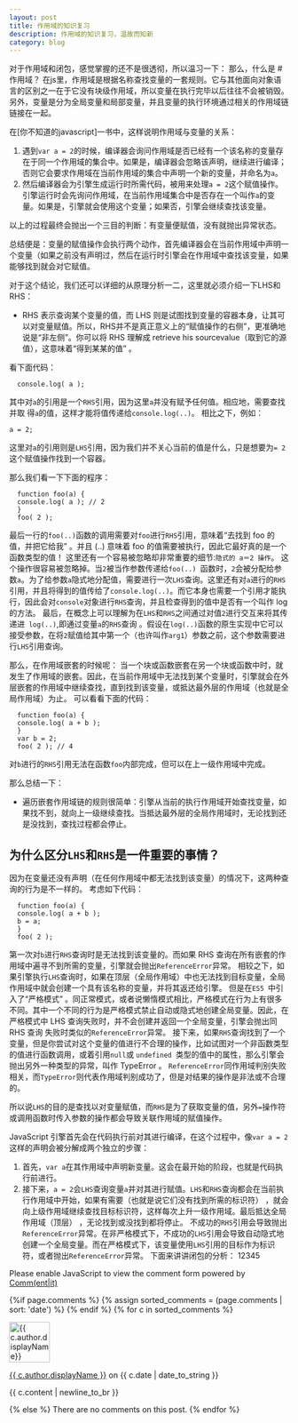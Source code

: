 ```yaml
---
layout: post
title: 作用域的知识复习
description: 作用域的知识复习，温故而知新
category: blog
---
```


对于作用域和闭包，感觉掌握的还不是很透彻，所以温习一下：
那么，什么是
#作用域？
在js里，作用域是根据名称查找变量的一套规则。它与其他面向对象语言的区别之一在于它没有块级作用域，所以变量在执行完毕以后往往不会被销毁。
另外，变量是分为全局变量和局部变量，并且变量的执行环境通过相关的作用域链链接在一起。

在[你不知道的javascript]一书中，这样说明作用域与变量的关系：
1. 遇到`var a = 2`的时候，编译器会询问作用域是否已经有一个该名称的变量存在于同一个作用域的集合中。如果是，编译器会忽略该声明，继续进行编译；否则它会要求作用域在当前作用域的集合中声明一个新的变量，并命名为` a `。
2. 然后编译器会为引擎生成运行时所需代码，被用来处理` a = 2 `这个赋值操作。引擎运行时会先询问作用域，在当前作用域集合中是否存在一个叫作` a `的变量。如果是，引擎就会使用这个变量；如果否，引擎会继续查找该变量。

以上的过程最终会抛出一个三目的判断：有变量便赋值，没有就抛出异常状态。

总结便是：变量的赋值操作会执行两个动作，首先编译器会在当前作用域中声明一个变量（如果之前没有声明过，然后在运行时引擎会在作用域中查找该变量，如果能够找到就会对它赋值。

对于这个结论，我们还可以详细的从原理分析一二，这里就必须介绍一下LHS和RHS：

* RHS 表示查询某个变量的值，而 LHS 则是试图找到变量的容器本身，让其可以对变量赋值。所以，RHS并不是真正意义上的“赋值操作的右侧”，更准确地说是“非左侧”。你可以将 RHS 理解成 retrieve his sourcevalue（取到它的源值），这意味着“得到某某的值” 。 

看下面代码：

  ```
    console.log( a );
  ```

其中对` a `的引用是一个` RHS `引用，因为这里` a `并没有赋予任何值。相应地，需要查找并取
得` a `的值，这样才能将值传递给` console.log(..) `。
相比之下，例如：

  ```
  a = 2;
  ```
  
这里对` a `的引用则是` LHS `引用，因为我们并不关心当前的值是什么，只是想要为` = 2 `这个赋值操作找到一个容器。

那么我们看一下下面的程序：

  ```
    function foo(a) {
    console.log( a ); // 2
    }
    foo( 2 );
  ```

最后一行的`foo(..)`函数的调用需要对` foo `进行` RHS `引用，意味着“去找到 foo 的值，并把它给我” 。并且 (..) 意味着 foo 的值需要被执行，因此它最好真的是一个函数类型的值！
这里还有一个容易被忽略却非常重要的细节:`隐式的 a＝2 操作`。
这个操作很容易被忽略掉。当` 2 `被当作参数传递给`foo(..) `函数时，` 2 `会被分配给参数` a `。为了给参数` a `隐式地分配值，需要进行一次` LHS `查询。这里还有对` a `进行的` RHS `引用，并且将得到的值传给了` console.log(..) `。而它本身也需要一个引用才能执行，因此会对` console `对象进行` RHS `查询，并且检查得到的值中是否有一个叫作 log 的方法。
最后，在概念上可以理解为在` LHS `和` RHS `之间通过对值` 2 `进行交互来将其传递进` log(..)`,即通过变量` a `的` RHS `查询 。假设在` log(..) `函数的原生实现中它可以接受参数，在将` 2 `赋值给其中第一个（也许叫作` arg1 `）参数之前，这个参数需要进行` LHS `引用查询。

那么，在作用域嵌套的时候呢：
当一个块或函数嵌套在另一个块或函数中时，就发生了作用域的嵌套。因此，在当前作用域中无法找到某个变量时，引擎就会在外层嵌套的作用域中继续查找，直到找到该变量，或抵达最外层的作用域（也就是全局作用域）为止。
可以看看下面的代码：

  ```
    function foo(a) {
    console.log( a + b );
    }
    var b = 2;
    foo( 2 ); // 4
  ```

对` b `进行的` RHS `引用无法在函数` foo `内部完成，但可以在上一级作用域中完成。

那么总结一下：
* 遍历嵌套作用域链的规则很简单：引擎从当前的执行作用域开始查找变量，如果找不到，就向上一级继续查找。当抵达最外层的全局作用域时，无论找到还是没找到，查找过程都会停止。

## 为什么区分` LHS `和` RHS `是一件重要的事情？
因为在变量还没有声明（在任何作用域中都无法找到该变量）的情况下，这两种查询的行为是不一样的。
考虑如下代码：

  ```
    function foo(a) {
    console.log( a + b );
    b = a;
    }
    foo( 2 );
  ```

第一次对` b `进行` RHS `查询时是无法找到该变量的。而如果 RHS 查询在所有嵌套的作用域中遍寻不到所需的变量，引擎就会抛出` ReferenceError `异常。
相较之下，如果引擎执行` LHS `查询时，如果在顶层（全局作用域）中也无法找到目标变量，全局作用域中就会创建一个具有该名称的变量，并将其返还给引擎。
但是在`ES5 `中引入了“严格模式” 。同正常模式，或者说懒惰模式相比，严格模式在行为上有很多不同。其中一个不同的行为是严格模式禁止自动或隐式地创建全局变量。因此，在严格模式中 LHS 查询失败时，并不会创建并返回一个全局变量，引擎会抛出同 RHS 查询
失败时类似的` ReferenceError `异常。
接下来，如果` RHS `查询找到了一个变量，但是你尝试对这个变量的值进行不合理的操作，比如试图对一个非函数类型的值进行函数调用，或着引用` null `或 `undefined `类型的值中的属性，那么引擎会抛出另外一种类型的异常，叫作 TypeError 。
` ReferenceError `同作用域判别失败相关，而` TypeError `则代表作用域判别成功了，但是对结果的操作是非法或不合理的。

所以说`LHS`的目的是查找以对变量赋值，而` RHS `是为了获取变量的值，另外` = `操作符或调用函数时传入参数的操作都会导致关联作用域的赋值操作。

JavaScript 引擎首先会在代码执行前对其进行编译，在这个过程中，像` var a = 2 `这样的声明会被分解成两个独立的步骤：
1. 首先，` var a `在其作用域中声明新变量。这会在最开始的阶段，也就是代码执行前进行。
2. 接下来，` a = 2 `会` LHS `查询变量` a `并对其进行赋值。` LHS `和` RHS `查询都会在当前执行作用域中开始，如果有需要（也就是说它们没有找到所需的标识符） ，就会向上级作用域继续查找目标标识符，这样每次上升一级作用域。最后抵达全局作用域（顶层） ，无论找到或没找到都将停止。
不成功的` RHS `引用会导致抛出` ReferenceError `异常。在非严格模式下，不成功的` LHS `引用会导致自动隐式地创建一个全局变量。而在严格模式下，该变量使用` LHS `引用的目标作为标识符，或者抛出` ReferenceError `异常。
下面来讲讲闭包的分析：
12345



<noscript>Please enable JavaScript to view the comment form powered by <a href="https://commentit.io/">Comm(ent|it)</a></noscript>
<div id="commentit"></div>
<script type="text/javascript">
  /** CONFIGURATION VARIABLES **/
  var commentitUsername = 'ioloveuu';
  var commentitRepo = 'ioloveuu/ioloveuu.github.io';
  var commentitPath = '{{ page.path }}';

  /** DON'T EDIT FOLLOWING LINES **/
  (function() {
      var commentit = document.createElement('script');
      commentit.type = 'text/javascript';
      commentit.async = true;
      commentit.src = 'https://commentit.io/static/embed/dist/commentit.js';
      (document.getElementsByTagName('head')[0] || document.getElementsByTagName('body')[0]).appendChild(commentit);
  })();
</script>
  {%if page.comments %}
  {% assign sorted_comments = (page.comments | sort: 'date') %}
{% endif %}
{% for c in sorted_comments %}
  <div class="media">
    <div class="media-left">
      <img src="{{ c.author.picture }}" alt="{{ c.author.displayName}}" height="73" width="73">
    </div>
    <div class="media-body">
      <p class="text-muted">
        <a href="{{ c.author.url }}">{{ c.author.displayName }}</a>
        on {{ c.date | date_to_string }}
      </p>
      <p>{{ c.content | newline_to_br }}</p>
    </div>
  </div>
{% else %}
  There are no comments on this post.
{% endfor %}
